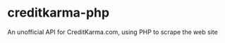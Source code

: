 creditkarma-php
===============

An unofficial API for CreditKarma.com, using PHP to scrape the web site